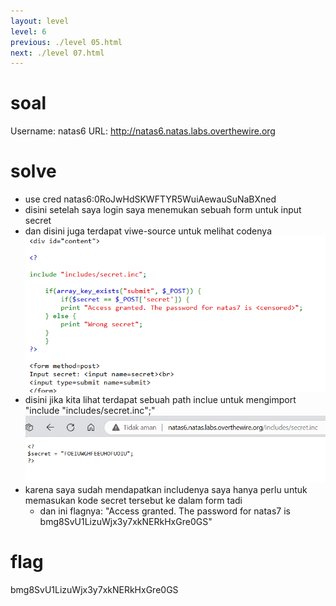 ```yaml
---
layout: level
level: 6
previous: ./level 05.html
next: ./level 07.html
---
```


# soal
Username: natas6
URL:      http://natas6.natas.labs.overthewire.org

# solve
- use cred natas6:0RoJwHdSKWFTYR5WuiAewauSuNaBXned
- disini setelah saya login saya menemukan sebuah form untuk input secret
- dan disini juga terdapat viwe-source untuk melihat codenya
  ![alt text](docs/images/image-6.png)
- disini jika kita lihat terdapat sebuah path inclue untuk mengimport "include "includes/secret.inc";"
  ![alt text](docs/images/image-7.png)
- karena saya sudah mendapatkan includenya saya hanya perlu untuk memasukan kode secret tersebut ke dalam form tadi
  - dan ini flagnya: "Access granted. The password for natas7 is bmg8SvU1LizuWjx3y7xkNERkHxGre0GS"

# flag
bmg8SvU1LizuWjx3y7xkNERkHxGre0GS